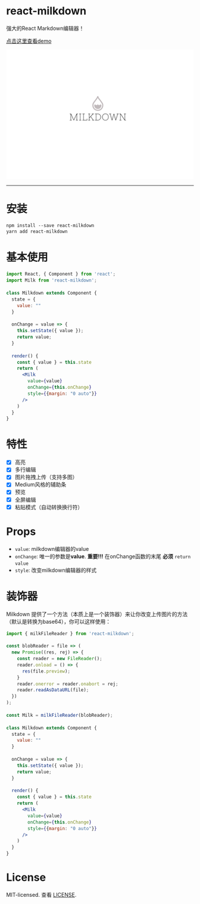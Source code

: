 # react-milkdown

强大的React Markdown编辑器！

[点击这里查看demo]()

![logo](./logo-mini.svg)

------

# 安装

```shell
npm install --save react-milkdown
yarn add react-milkdown
```

# 基本使用

```jsx
import React, { Component } from 'react';
import Milk from 'react-milkdown';

class Milkdown extends Component {
  state = {
    value: ""
  }

  onChange = value => {
    this.setState({ value });
    return value;
  }

  render() {
    const { value } = this.state
    return (
      <Milk
        value={value}
        onChange={this.onChange}
        style={{margin: "0 auto"}}
      />
    )
  }
}
```

# 特性

- [x] 高亮
- [x] 多行编辑
- [x] 图片拖拽上传（支持多图）
- [x] Medium风格的辅助条
- [x] 预览
- [x] 全屏编辑
- [x] 粘贴模式（自动转换换行符）

# Props

- `value`: milkdown编辑器的value
- `onChange`: 唯一的参数是**value**. **重要!!!** 在onChange函数的末尾 **必须** `return value`
- `style`: 改变milkdown编辑器的样式



# 装饰器

Milkdown 提供了一个方法（本质上是一个装饰器）来让你改变上传图片的方法 （默认是转换为base64），你可以这样使用：

```jsx
import { milkFileReader } from 'react-milkdown';

const blobReader = file => (
  new Promise((res, rej) => {
    const reader = new FileReader();
    reader.onload = () => {
      res(file.preview);
    }
    reader.onerror = reader.onabort = rej;
    reader.readAsDataURL(file);
  })
);

const Milk = milkFileReader(blobReader);

class Milkdown extends Component {
  state = {
    value: ""
  }

  onChange = value => {
    this.setState({ value });
    return value;
  }

  render() {
    const { value } = this.state
    return (
      <Milk
        value={value}
        onChange={this.onChange}
        style={{margin: "0 auto"}}
      />
    )
  }
}
```

# License

MIT-licensed. 查看 [LICENSE](https://github.com/Saul-Mirone/react-milkdown/blob/master/LICENSE).